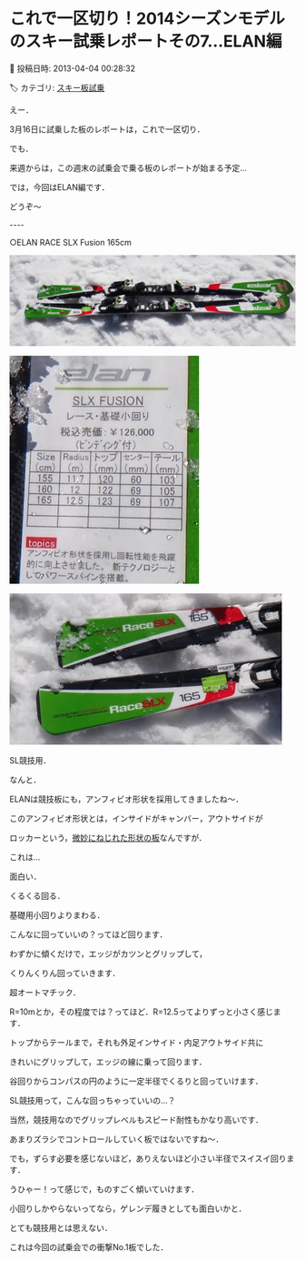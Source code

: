 # これで一区切り！2014シーズンモデルのスキー試乗レポートその7…ELAN編

📅 投稿日時: 2013-04-04 00:28:32

🏷️ カテゴリ: [スキー板試乗](c0bd8048615710cee890e403a36cc9a2b.md)

えー．


3月16日に試乗した板のレポートは，これで一区切り．


でも．


来週からは，この週末の試乗会で乗る板のレポートが始まる予定…





では，今回はELAN編です．


どうぞ～


----[]()





○ELAN RACE SLX Fusion 165cm




![8837fcfc2bc8d9488cd31efca3d171f1.jpg](images/8837fcfc2bc8d9488cd31efca3d171f1.jpg)









![e762609be7b9636f5f45c8475ae28775.jpg](images/e762609be7b9636f5f45c8475ae28775.jpg)









![7b96523a247334782f53f71de82133d4.jpg](images/7b96523a247334782f53f71de82133d4.jpg)







SL競技用．


なんと．


ELANは競技板にも，アンフィビオ形状を採用してきましたね～．


このアンフィビオ形状とは，インサイドがキャンバー，アウトサイドが


ロッカーという，[微妙にねじれた形状の板](eac5c46fe8db23369670dbe0a13823556.md)なんですが．


これは…


面白い．


くるくる回る．


基礎用小回りよりまわる．


こんなに回っていいの？ってほど回ります．





わずかに傾くだけで，エッジがカツンとグリップして，


くりんくりん回っていきます．


超オートマチック．


R=10mとか，その程度では？ってほど．R=12.5ってよりずっと小さく感じます．


トップからテールまで，それも外足インサイド・内足アウトサイド共に


きれいにグリップして，エッジの線に乗って回ります．


谷回りからコンパスの円のように一定半径でくるりと回っていけます．





SL競技用って，こんな回っちゃっていいの…？


当然，競技用なのでグリップレベルもスピード耐性もかなり高いです．


あまりズラシでコントロールしていく板ではないですね～．


でも，ずらす必要を感じないほど，ありえないほど小さい半径でスイスイ回ります．


うひゃー！って感じで，ものすごく傾いていけます．





小回りしかやらないってなら，ゲレンデ履きとしても面白いかと．


とても競技用とは思えない．


これは今回の試乗会での衝撃No.1板でした．
